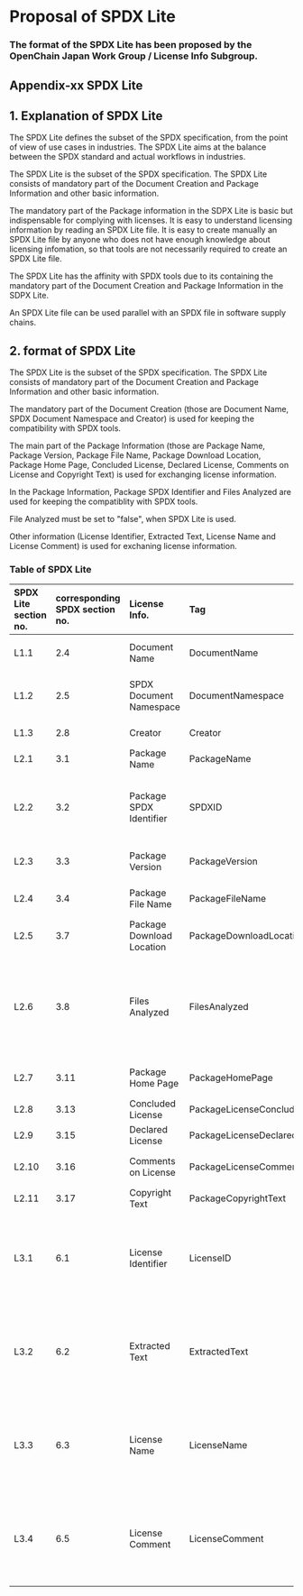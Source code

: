 # Proposal of SPDX Lite

### The format of the SPDX Lite has been proposed by the OpenChain Japan Work Group / License Info Subgroup. 


## Appendix-xx SPDX Lite

## 1. Explanation of SPDX Lite 

The SPDX Lite defines the subset of the SPDX specification, from the point of view of use cases in industries. The SPDX Lite aims at the balance between the SPDX standard and actual workflows in industries. 

The SPDX Lite is the subset of the SPDX specification. The SPDX Lite consists of mandatory part of the Document Creation and Package Information and other basic information. 

The mandatory part of the Package information in the SDPX Lite is basic but indispensable for complying with licenses. It is easy to understand licensing information by reading an SPDX Lite file. It is easy to create manually an SPDX Lite file by anyone who does not have enough knowledge about licensing infomation, so that tools are not necessarily required to create an SPDX Lite file. 

The SPDX Lite has the affinity with SPDX tools due to its containing the mandatory part of the Document Creation and Package Information in the SDPX Lite. 

An SPDX Lite file can be used parallel with an SPDX file in software supply chains. 


## 2. format of SPDX Lite

The SPDX Lite is the subset of the SPDX specification. The SPDX Lite consists of mandatory part of the Document Creation and Package Information and other basic information. 

The mandatory part of the Document Creation (those are Document Name, SPDX Document Namespace and Creator) is used for keeping the compatibility with SPDX tools.

The main part of the Package Information (those are Package Name,  Package Version, Package File Name, Package Download Location,  Package Home Page, Concluded License, Declared License, Comments on License and Copyright Text) is used for exchanging license information.

In the Package Information, Package SPDX Identifier and Files Analyzed are used for keeping the compatiblity with SPDX tools. 

File Analyzed must be set to "false", when SPDX Lite is used.

Other information (License Identifier, Extracted Text, License Name and License Comment) is used for exchaning license information.


### Table of SPDX Lite

| SPDX Lite section no. | corresponding SPDX section no. | License Info. | Tag  | Rationale      |
|:-----|:----|:--------|:-------|:------------------|
|L1.1	 |2.4	 |Document Name	| DocumentName |To identify SPDX Lite document	|
|L1.2	 |2.5	 |SPDX Document Namespace	| DocumentNamespace |To identify SPDX Lite document name	|
|L1.3	 |2.8	 |Creator	      | Creator |To identify creator	|
|L2.1	 |3.1	 |Package Name	| PackageName |To identify software	|
|L2.2	 |3.2	 |Package SPDX Identifier	| SPDXID | To keep compatibility with SPDX. Feedback from SPDX team. |
|L2.3	 |3.3	 |Package Version	| PackageVersion |To identify specific version	|
|L2.4	 |3.4	 |Package File Name	| PackageFileName	|To identify specific package|
|L2.5	 |3.7	 |Package Download Location 	| PackageDownloadLocation |To get the identical software	|
|L2.6	 |3.8	 |Files Analyzed| FilesAnalyzed | In SPDX Lite, to set "false". To keep compatibility with SPDX. Feedback from SPDX team. |
|L2.7  |3.11 |Package Home Page	| PackageHomePage	|To verify relevant information|
|L2.8	 |3.13 |Concluded License	| PackageLicenseConcluded	||
|L2.9	 |3.15 |Declared License	| PackageLicenseDeclared	||
|L2.10 |3.16 |Comments on License	| PackageLicenseComments	|To verify additional conditions|
|L2.11 |3.17 |Copyright Text| PackageCopyrightText	||
|L3.1	 |6.1	 |License Identifier	| LicenseID	|To specify licenses which are not on the SPDX license list / To specify dual license|
|L3.2	 |6.2	 |Extracted Text| ExtractedText	|To specify licenses which are not on the SPDX license list / To specify dual license|
|L3.3	 |6.3	 |License Name	| LicenseName	|To specify licenses which are not on the SPDX license list / To specify dual license|
|L3.4	 |6.5	 |License Comment| LicenseComment	|To specify licenses which are not on the SPDX license list / To specify dual license|


